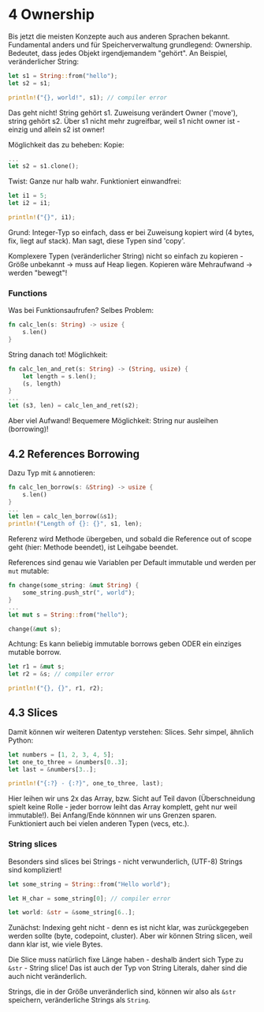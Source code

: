 # 4 Ownership
Bis jetzt die meisten Konzepte auch aus anderen Sprachen bekannt.
Fundamental anders und für Speicherverwaltung grundlegend: Ownership. Bedeutet, dass jedes Objekt irgendjemandem "gehört".
An Beispiel, veränderlicher String:
```rust
let s1 = String::from("hello");
let s2 = s1;

println!("{}, world!", s1); // compiler error
```
Das geht nicht! String gehört s1.
Zuweisung verändert Owner ('move'), string gehört s2.
Über s1 nicht mehr zugreifbar, weil s1 nicht owner ist - einzig und allein s2 ist owner!

Möglichkeit das zu beheben: Kopie:
```rust
...
let s2 = s1.clone();
```

Twist: Ganze nur halb wahr. Funktioniert einwandfrei:
```rust
let i1 = 5;
let i2 = i1;

println!("{}", i1);
```

Grund: Integer-Typ so einfach, dass er bei Zuweisung kopiert wird (4 bytes, fix, liegt auf stack).
Man sagt, diese Typen sind 'copy'.

Komplexere Typen (veränderlicher String) nicht so einfach zu kopieren - Größe unbekannt -> muss auf Heap liegen.
Kopieren wäre Mehraufwand -> werden "bewegt"!

### Functions
Was bei Funktionsaufrufen? Selbes Problem:
```rust
fn calc_len(s: String) -> usize {
    s.len()
}
```
String danach tot! Möglichkeit:
```rust
fn calc_len_and_ret(s: String) -> (String, usize) {
    let length = s.len();
    (s, length)
}
...
let (s3, len) = calc_len_and_ret(s2);

```
Aber viel Aufwand! Bequemere Möglichkeit: String nur ausleihen (borrowing)!
## 4.2 References Borrowing
Dazu Typ mit `&` annotieren:
```rust
fn calc_len_borrow(s: &String) -> usize {
    s.len()
}
...
let len = calc_len_borrow(&s1);
println!("Length of {}: {}", s1, len);
```
Referenz wird Methode übergeben, und sobald die Reference out of scope geht (hier: Methode beendet), ist Leihgabe beendet.

References sind genau wie Variablen per Default immutable und werden per `mut` mutable:
```rust
fn change(some_string: &mut String) {
    some_string.push_str(", world");
}
...
let mut s = String::from("hello");

change(&mut s);
```
Achtung: Es kann beliebig immutable borrows geben ODER ein einziges mutable borrow.
```rust
let r1 = &mut s;
let r2 = &s; // compiler error

println!("{}, {}", r1, r2);
```

## 4.3 Slices
Damit können wir weiteren Datentyp verstehen: Slices. Sehr simpel, ähnlich Python:
```rust
let numbers = [1, 2, 3, 4, 5];
let one_to_three = &numbers[0..3];
let last = &numbers[3..];

println!("{:?} - {:?}", one_to_three, last);
```
Hier leihen wir uns 2x das Array, bzw. Sicht auf Teil davon (Überschneidung spielt keine Rolle - jeder borrow leiht das Array komplett, geht nur weil immutable!).
Bei Anfang/Ende könnnen wir uns Grenzen sparen. Funktioniert auch bei vielen anderen Typen (vecs, etc.).

### String slices
Besonders sind slices bei Strings - nicht verwunderlich, (UTF-8) Strings sind kompliziert!
```rust
let some_string = String::from("Hello world");

let H_char = some_string[0]; // compiler error

let world: &str = &some_string[6..];
``` 
Zunächst: Indexing geht nicht - denn es ist nicht klar, was zurückgegeben werden sollte (byte, codepoint, cluster).
Aber wir können String slicen, weil dann klar ist, wie viele Bytes.

Die Slice muss natürlich fixe Länge haben - deshalb ändert sich Type zu `&str` - String slice!
Das ist auch der Typ von String Literals, daher sind die auch nicht veränderlich.

Strings, die in der Größe unveränderlich sind, können wir also als `&str` speichern, veränderliche Strings als `String`.